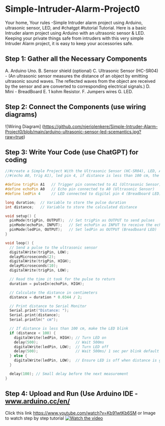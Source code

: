 # Simple-Intruder-Alarm-Project0
Your home, Your rules -Simple Intruder alarm project using Arduino, ultrasonic sensor, LED, and #chatgpt #tutorial  Tutorial. Here is a basic Intruder alarm project using Arduino with an ultrasonic sensor & LED. Keeping your private things safe from intruders with this very simple Intruder Alarm project, it is easy to keep your accessories safe.

## Step 1: Gather all the Necessary Components
A. Arduino Uno.
B. Sensor shield (optional)
C. Ultrasonic Sensor (HC-SR04) - (An ultrasonic sensor measures the distance of an object by emitting ultrasonic sound waves. The reflected waves from the object are received by the sensor and are converted to corresponding electrical signals.)
D. Mini - BreadBoard
E. 1 kohm Resistor.
F. Jumpers wires
G. LED.

## Step 2: Connect the Components (use wiring diagrams)
![Wiring Diagram] (https://github.com/njeriolenkere/Simple-Intruder-Alarm-Project0/blob/main/arduino-ultrasonic-sensor-led-scemantics.jpg?raw=true)

## Step 3: Write Your Code (use ChatGPT) for coding
``` C++
//#create a Simple Project With the Ultrasonic Sensor (HC-SR04), LED, Arduino(ChatGPT prompt
//#(echo A0, trig A1), led pin 4, if distance is less than 100 cm, the led blinks 1 sec per blink, if distance is more than 100cm the led on breadboard shuts off

#define trigPin A1   // Trigger pin connected to A1 (Ultrasonic Sensor)
#define echoPin A0   // Echo pin connected to A0 (Ultrasonic Sensor)
#define ledPin 4     // LED connected to digital pin 4 (Breadboard LED)

long duration;  // Variable to store the pulse duration
int distance;   // Variable to store the calculated distance

void setup() {
  pinMode(trigPin, OUTPUT);  // Set trigPin as OUTPUT to send pulses
  pinMode(echoPin, INPUT);   // Set echoPin as INPUT to receive the echo
  pinMode(ledPin, OUTPUT);   // Set ledPin as OUTPUT (Breadboard LED)
}

void loop() {
  // Send a pulse to the ultrasonic sensor
  digitalWrite(trigPin, LOW);
  delayMicroseconds(2);
  digitalWrite(trigPin, HIGH);
  delayMicroseconds(10);
  digitalWrite(trigPin, LOW);

  // Read the time it took for the pulse to return
  duration = pulseIn(echoPin, HIGH);

  // Calculate the distance in centimeters
  distance = duration * 0.0344 / 2;

  // Print distance to Serial Monitor
  Serial.print("Distance: ");
  Serial.print(distance);
  Serial.println(" cm");

  // If distance is less than 100 cm, make the LED blink
  if (distance < 100) {
    digitalWrite(ledPin, HIGH); // Turn LED on
    delay(500);                 // Wait 500ms
    digitalWrite(ledPin, LOW);  // Turn LED off
    delay(500);                 // Wait 500ms/ 1 sec per blink default
  } else {
    digitalWrite(ledPin, LOW);  // Ensure LED is off when distance is greater
  }

  delay(100); // Small delay before the next measurement
}
```

## Step 4: Upload and Run (Use Arduino IDE - www.arduino.cc/en/
Click this link https://www.youtube.com/watch?v=Kb91wtKb6SM or Image to watch step by step tutorial
[![Watch the video](png)](link)




